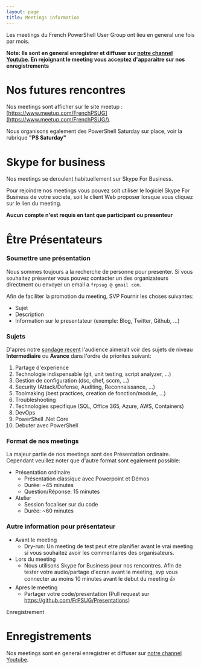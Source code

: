 ```yaml
---
layout: page
title: Meetings information
---
```


Les meetings du French PowerShell User Group ont lieu en general une fois par mois.

**Note: Ils sont en general enregistrer et diffuser sur [notre channel Youtube](https://www.youtube.com/frenchpowershellusergroup). En rejoignant le meeting vous acceptez d'apparaitre sur nos enregistrements**

# Nos futures rencontres

Nos meetings sont afficher sur le site meetup : [https://www.meetup.com/FrenchPSUG](https://www.meetup.com/FrenchPSUG/).

Nous organisons egalement des PowerShell Saturday sur place, voir la rubrique **"PS Saturday"**

# Skype for business

Nos meetings se deroulent habituellement sur Skype For Business.

Pour rejoindre nos meetings vous pouvez soit utiliser le logiciel Skype For Business de votre societe, soit le client Web proposer lorsque vous cliquez sur le lien du meeting.

**Aucun compte n'est requis en tant que participant ou presenteur**

# Être Présentateurs

### Soumettre une présentation

Nous sommes toujours a la recherche de personne pour presenter. Si vous souhaitez présenter vous pouvez contacter un des organizateurs directment ou envoyer un email a `frpsug @ gmail com`.

Afin de faciliter la promotion du meeting, SVP Fournir les choses suivantes:

* Sujet
* Description
* Information sur le presentateur (exemple: Blog, Twitter, Github, ...)

### Sujets

D'apres notre [sondage recent](https://frpsug.github.io/2017/10/05/Call_for_speakers/) l'audience aimerait voir des sujets de niveau **Intermediaire** ou **Avance** dans l'ordre de priorites suivant:

1. Partage d'experience
1. Technologie indispensable (git, unit testing, script analyzer, ...)
1. Gestion de configuration (dsc, chef, sccm, ...)
1. Security (Attack/Defense, Auditing, Reconnaissance, ...)
1. Toolmaking (best practices, creation de fonction/module, ...)
1. Troubleshooting
1. Technologies specifique (SQL, Office 365, Azure, AWS, Containers)
1. DevOps
1. PowerShell .Net Core
1. Debuter avec PowerShell

### Format de nos meetings

La majeur partie de nos meetings sont des Présentation ordinaire. Cependant veuillez noter que d'autre format sont egalement possible:

* Présentation ordinaire
  * Présentation classique avec Powerpoint et Démos
  * Durée: ~45 minutes
  * Question/Réponse: 15 minutes
* Atelier
  * Session focaliser sur du code
  * Durée: ~60 minutes

### Autre information pour présentateur

* Avant le meeting
  * Dry-run: Un meeting de test peut etre planifier avant le vrai meeting si vous souhaitez avoir les commentaires des organisateurs.
* Lors du meeting
  * Nous utilisons Skype for Business pour nos rencontres. Afin de tester votre audio/partage d'ecran avant le meeting, svp vous connecter au moins 10 minutes avant le debut du meeting :thumbsup:
* Apres le meeting
  * Partager votre code/presentation (Pull request sur https://github.com/FrPSUG/Presentations)

 Enregistrement

# Enregistrements

Nos meetings sont en general enregistrer et diffuser sur [notre channel Youtube](https://www.youtube.com/frenchpowershellusergroup).